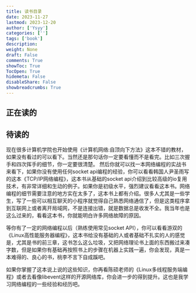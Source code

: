 ```yaml
---
title: 读书目录
date: 2023-11-27
lastmod: 2023-12-20
author: ['Ysyy']
categories: ['']
tags: ['book']
description: 
weight: None
draft: False
comments: True
showToc: True
TocOpen: True
hidemeta: False
disableShare: False
showbreadcrumbs: True
---
```

## 正在读的

## 待读的

现在很多计算机学院也开始使用《计算机网络:自顶向下方法》这本不错的教材，如果没有看过的可以看下。当然还是那句话你一定要看懂而不是看完。比如三次握手和四次挥手的细节，你一定要很清楚。
然后你就可以找一本网络编程的实战书来看下，如果你没有使用任何socket api编程的经验，你可以看看韩国人尹圣雨写的这本《TCP/IP网络编程》，这本书从基础的socket api介绍到比较高级的io复用技术，有非常详细和生动的例子。如果你是初级水平，强烈建议看看这本书。网络编程的细节需要注意的地方实在太多了，这本书上都有介绍。很多人尤其是一些学生，写了一些可以相互聊天的小程序就觉得自己熟悉网络通信了，但是这类程序拿到互联网上或者离开局域网，不是连接出错，就是数据总是收发不全。我当年也是这么过来的，看看这本书，你就能明白许多网络故障的原因。

等你有了一定的网络编程以后（熟练使用常见socket API），你可以看看游双的《Linux高性能服务器编程》，这本书给没有基础的人或者基础不扎实的人的感觉是，尤其是书的前三章，这书怎么这么垃圾，又把网络理论书上面的东西搬过来凑字数，但是如果你有基础再按照书上的步骤在机器上实践一遍，你会发现，真是一本难得的、良心的书，桃李不言下自成蹊吧。

如果你掌握了这本说上说的这些知识，你再看陈硕老师的《Linux多线程服务端编程》或者去看像libevent这样的开源网络库，你会进一步的得到提升。这也是我学习网络编程的一些经验和经历吧。